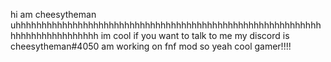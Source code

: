 hi am cheesytheman
uhhhhhhhhhhhhhhhhhhhhhhhhhhhhhhhhhhhhhhhhhhhhhhhhhhhhhhhhhhhhhhhhhhhhhhhhhhhh im cool
if you want to talk to me my discord is cheesytheman#4050
am working on fnf mod so yeah
cool gamer!!!!

